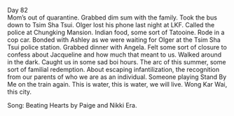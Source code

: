 Day 82  
Mom’s out of quarantine. Grabbed dim sum with the family. Took the bus down to Tsim Sha Tsui. Olger lost his phone last night at LKF. Called the police at Chungking Mansion. Indian food, some sort of Tatooine. Rode in a cop car. Bonded with Ashley as we were waiting for Olger at the Tsim Sha Tsui police station. Grabbed dinner with Angela. Felt some sort of closure to confess about Jacqueline and how much that meant to us. Walked around in the dark. Caught us in some sad boi hours. The arc of this summer, some sort of familial redemption. About escaping infantilization, the recognition from our parents of who we are as an individual. Someone playing Stand By Me on the train again. This is water, this is water, we will live. Wong Kar Wai, this city. 

Song: Beating Hearts by Paige and Nikki Era.